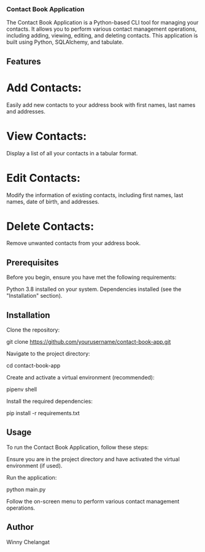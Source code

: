 ### Contact Book Application
The Contact Book Application is a Python-based CLI tool for managing your contacts. It allows you to perform various contact management operations, including adding, viewing, editing, and deleting contacts. This application is built using Python, SQLAlchemy, and tabulate.

## Features
# Add Contacts: 
Easily add new contacts to your address book with first names, last names and addresses.

# View Contacts: 
Display a list of all your contacts in a tabular format.

# Edit Contacts: 
Modify the information of existing contacts, including first names, last names, date of birth, and addresses.

# Delete Contacts:
 Remove unwanted contacts from your address book.

## Prerequisites
Before you begin, ensure you have met the following requirements:

Python 3.8 installed on your system.
Dependencies installed (see the "Installation" section).
## Installation
Clone the repository:

git clone https://github.com/yourusername/contact-book-app.git

Navigate to the project directory:

cd contact-book-app

Create and activate a virtual environment (recommended):

pipenv shell

Install the required dependencies:

pip install -r requirements.txt

## Usage
To run the Contact Book Application, follow these steps:

Ensure you are in the project directory and have activated the virtual environment (if used).

Run the application:

python main.py

Follow the on-screen menu to perform various contact management operations.

## Author
Winny Chelangat